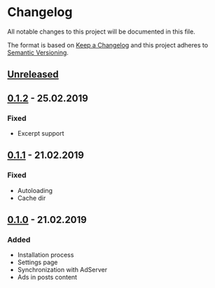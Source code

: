 # Changelog
All notable changes to this project will be documented in this file.

The format is based on [Keep a Changelog](https://keepachangelog.com/en/1.0.0/)
and this project adheres to [Semantic Versioning](https://semver.org/spec/v2.0.0.html).

## [Unreleased]

## [0.1.2] - 25.02.2019
### Fixed
- Excerpt support

## [0.1.1] - 21.02.2019
### Fixed
- Autoloading
- Cache dir

## [0.1.0] - 21.02.2019
### Added
- Installation process
- Settings page
- Synchronization with AdServer
- Ads in posts content

[Unreleased]: https://github.com/adshares/wordpress-plugin/compare/v0.1.2...HEAD

[0.1.2]: https://github.com/adshares/wordpress-plugin/compare/v0.1.1...v0.1.2
[0.1.1]: https://github.com/adshares/wordpress-plugin/compare/v0.1.0...v0.1.1
[0.1.0]: https://github.com/adshares/wordpress-plugin/releases/tag/v0.1.0
